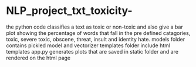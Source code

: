 # NLP_project_txt_toxicity-
the python code classifies a text as toxic or non-toxic and also give a bar plot showing the percentage of words that fall in the pre defined catagories, toxic, severe toxic, obscene, threat, insult and identity hate.
models folder contains pickled model and vectorizer
templates folder include html templates
app.py generates plots that are saved in static folder and are rendered on the html page
